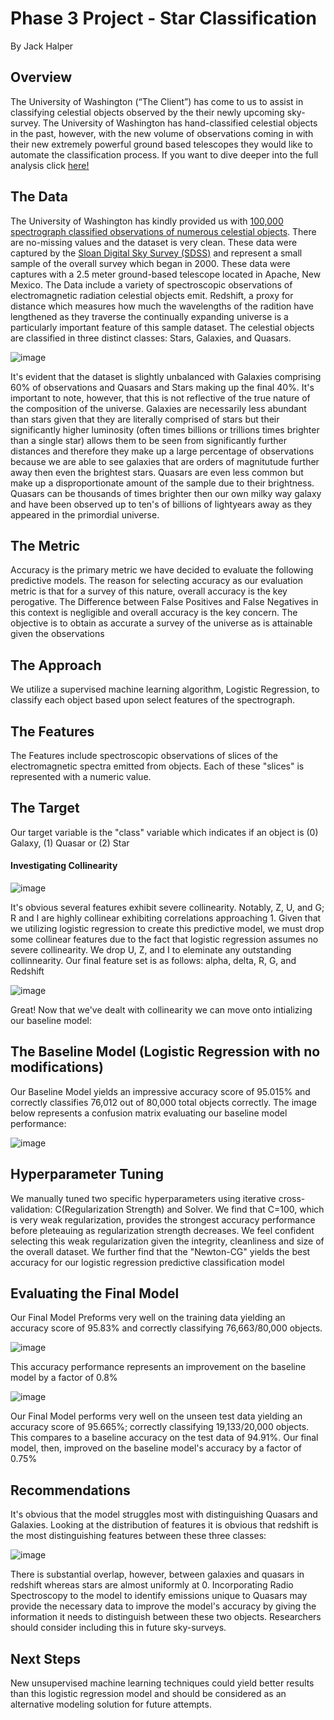 # Phase 3 Project - Star Classification
By Jack Halper

## Overview 

The University of Washington (“The Client”) has come to us to assist in classifying celestial objects observed by the their newly upcoming sky-survey.
The University of Washington has hand-classified celestial objects in the past, however, with the new volume of observations coming in with their new extremely powerful ground based telescopes they would like to automate the classification process. If you want to dive deeper into the full analysis click [here!](https://github.com/JackHalper/Phase-3/blob/main/Final_Notebook.ipynb)

## The Data
The University of Washington has kindly provided us with [100,000 spectrograph classified observations of numerous celestial objects](https://www.kaggle.com/datasets/fedesoriano/stellar-classification-dataset-sdss17). There are no-missing values and the dataset is very clean.
These data were captured by the [Sloan Digital Sky Survey (SDSS)](https://www.sdss.org/) and represent a small sample of the overall survey which began in 2000. These data were captures with a 2.5 meter ground-based telescope located in Apache, New Mexico. The Data include a variety of spectroscopic observations of electromagnetic radiation celestial objects emit. Redshift, a proxy for distance which measures how much the wavelengths of the radition have lengthened as they traverse the continually expanding universe is a particularly important feature of this sample dataset. The celestial objects are classified in three distinct classes: Stars, Galaxies, and Quasars.

![image](https://github.com/JackHalper/Phase-3/assets/137962760/fffc73e3-0a17-4831-b532-72c4f01a8cbe)

It's evident that the dataset is slightly unbalanced with Galaxies comprising 60% of observations and Quasars and Stars making up the final 40%. It's important to note, however, that this is not reflective of the true nature of the composition of the universe. Galaxies are necessarily less abundant than stars given that they are literally comprised of stars but their significantly higher luminosity (often times billions or trillions times brighter than a single star) allows them to be seen from significantly further distances and therefore they make up a large percentage of observations because we are able to see galaxies that are orders of magnitutude further away then even the brightest stars. Quasars are even less common but make up a disproportionate amount of the sample due to their brightness. Quasars can be thousands of times brighter then our own milky way galaxy and have been observed up to ten's of billions of lightyears away as they appeared in the primordial universe.

## The Metric
Accuracy is the primary metric we have decided to evaluate the following predictive models. The reason for selecting accuracy as our evaluation metric is that for a survey of this nature, overall accuracy is the key perogative. The Difference between False Positives and False Negatives in this context is negligible and overall accuracy is the key concern. The objective is to obtain as accurate a survey of the universe as is attainable given the observations

## The Approach 
We utilize a supervised machine learning algorithm, Logistic Regression, to classify each object based upon select features of the spectrograph.

## The Features
The Features include spectroscopic observations of slices of the electromagnetic spectra emitted from objects. Each of these "slices" is represented with a numeric value. 

## The Target
Our target variable is the "class" variable which indicates if an object is (0) Galaxy, (1) Quasar or (2) Star

#### Investigating Collinearity
![image](https://github.com/JackHalper/Phase-3/assets/137962760/e593baa7-5918-4e04-9a61-dd4b36652515)

It's obvious several features exhibit severe collinearity. Notably, Z, U, and G; R and I are highly collinear exhibiting correlations approaching 1. Given that we utilizing logistic regression to create this predictive model, we must drop some collinear features due to the fact that logistic regression assumes no severe collinearity. We drop U, Z, and I to eleminate any outstanding collinnearity. Our final feature set is as follows: alpha, delta, R, G, and Redshift 

![image](https://github.com/JackHalper/Phase-3/assets/137962760/d1ad8ee1-f14a-4354-81cd-ac05eb2a6689)

Great! Now that we've dealt with collinearity we can move onto intializing our baseline model: 

## The Baseline Model (Logistic Regression with no modifications)

Our Baseline Model yields an impressive accuracy score of 95.015% and correctly classifies 76,012 out of 80,000 total objects correctly. The image below represents a confusion matrix evaluating our baseline model performance:  

![image](https://github.com/JackHalper/Phase-3/assets/137962760/7041111b-f6a1-402e-af38-a616719f496b)

## Hyperparameter Tuning
We manually tuned two specific hyperparameters using iterative cross-validation: C(Regularization Strength) and Solver. We find that C=100, which is very weak regularization, provides the strongest accuracy performance before pleteauing as regularization strength decreases. We feel confident selecting this weak regularization given the integrity, cleanliness and size of the overall dataset. 
We further find that the "Newton-CG" yields the best accuracy for our logistic regression predictive classification model

## Evaluating the Final Model
Our Final Model Preforms very well on the training data yielding an accuracy score of 95.83% and correctly classifying 76,663/80,000 objects.

![image](https://github.com/JackHalper/Phase-3/assets/137962760/d3adbce1-8a27-4d08-a1b3-a2a3ee7b64dd)

This accuracy performance represents an improvement on the baseline model by a factor of 0.8%





![image](https://github.com/JackHalper/Phase-3/assets/137962760/d4b36991-d31f-411b-9c0e-43b9258f9551)

Our Final Model performs very well on the unseen test data yielding an accuracy score of 95.665%; correctly classifying 19,133/20,000 objects. This compares to a baseline accuracy on the test data of 94.91%. Our final model, then, improved on the baseline model's accuracy by a factor of 0.75%

## Recommendations 
It's obvious that the model struggles most with distinguishing Quasars and Galaxies. 
Looking at the distribution of features it is obvious that redshift is the most distinguishing features between these three classes:

![image](https://github.com/JackHalper/Phase-3/assets/137962760/6b6db15f-97fc-49e5-bc2d-c69d9bb171e0)

There is substantial overlap, however, between galaxies and quasars in redshift whereas stars are almost uniformly at 0. Incorporating Radio Spectroscopy to the model to identify emissions unique to Quasars may provide the necessary data to improve the model's accuracy by giving the information it needs to distinguish between these two objects. Researchers should consider including this in future sky-surveys. 

## Next Steps

New unsupervised machine learning techniques could yield better results than this logistic regression model and should be considered as an alternative modeling solution for future attempts.

